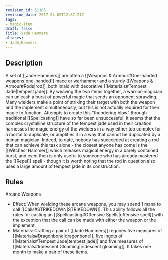 ```yaml
---
revision_id: 51105
revision_date: 2017-04-09T12:57:21Z
Tags:
- Magic-Item
draft: false
Title: Jade Hammers
aliases:
- Jade_Hammers
---
```

## Description
A set of [[Jade Hammers]] are often a [[Weapons & Armour#One-handed weapons|one-handed]] mace or warhammer and a sturdy [[Weapons & Armour#Rods|rod]], both inlaid with decorative [[Materials#Tempest Jade|tempest jade]]. By weaving the two items together, a warrior-magician can unleash a burst of powerful magic that sends an opponent sprawling. Many wielders make a point of striking their target with both the weapon and the implement simultaneously, but this is not actually required for their magic to function.
Attempts to create this "thundering blow" through traditional [[Spellcasting]] have so far been unsuccessful. It seems that the complex crystalline structure of the tempest jade used in their creation harnesses the magic energy of the wielders in a way either too complex for a mortal to duplicate, or amplifies it in a way that cannot be duplicated by a human magician. Indeed, to date, nobody has succeeded at creating a rod that can achieve this task alone - the closest anyone has come is the [[Witches' Hammer]] which releases magical energy in a barely contained burst, and even then is only useful to someone who has already mastered the [[Repel]] spell - though it is worth noting that the rod in question also uses a large amount of tempest jade in its construction.
## Rules
Arcane Weapons
* Effect: When wielding these arcane weapons, you may spend 1 mana to call [[Calls#STRIKEDOWN|STRIKEDOWN]]. This ability follows all the rules for casting an [[Spellcasting#Offensive Spells|offensive spell]] with the exception that the call can be made with either the weapon or the implement.
* Materials: Crafting a pair of [[Jade Hammers]] requires five measures of [[Materials#Dragonbone|dragonbone]], five ingots of [[Materials#Tempest Jade|tempest jade]] and five measures of [[Materials#Iridescent Gloaming|iridescent gloaming]]. It takes one month to make a pair of these items.